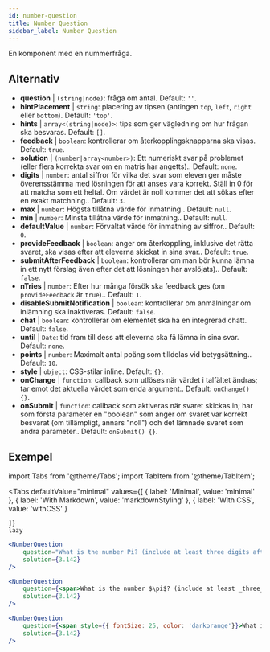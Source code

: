 ```yaml
---
id: number-question 
title: Number Question
sidebar_label: Number Question
---
```


En komponent med en nummerfråga.

## Alternativ

* __question__ | `(string|node)`: fråga om antal. Default: `''`.
* __hintPlacement__ | `string`: placering av tipsen (antingen `top`, `left`, `right` eller `bottom`). Default: `'top'`.
* __hints__ | `array<(string|node)>`: tips som ger vägledning om hur frågan ska besvaras. Default: `[]`.
* __feedback__ | `boolean`: kontrollerar om återkopplingsknapparna ska visas. Default: `true`.
* __solution__ | `(number|array<number>)`: Ett numeriskt svar på problemet (eller flera korrekta svar om en matris har angetts).. Default: `none`.
* __digits__ | `number`: antal siffror för vilka det svar som eleven ger måste överensstämma med lösningen för att anses vara korrekt. Ställ in 0 för att matcha som ett heltal. Om värdet är noll kommer det att sökas efter en exakt matchning.. Default: `3`.
* __max__ | `number`: Högsta tillåtna värde för inmatning.. Default: `null`.
* __min__ | `number`: Minsta tillåtna värde för inmatning.. Default: `null`.
* __defaultValue__ | `number`: Förvaltat värde för inmatning av siffror.. Default: `0`.
* __provideFeedback__ | `boolean`: anger om återkoppling, inklusive det rätta svaret, ska visas efter att eleverna skickat in sina svar.. Default: `true`.
* __submitAfterFeedback__ | `boolean`: kontrollerar om man bör kunna lämna in ett nytt förslag även efter det att lösningen har avslöjats).. Default: `false`.
* __nTries__ | `number`: Efter hur många försök ska feedback ges (om `provideFeedback` är `true`).. Default: `1`.
* __disableSubmitNotification__ | `boolean`: kontrollerar om anmälningar om inlämning ska inaktiveras. Default: `false`.
* __chat__ | `boolean`: kontrollerar om elementet ska ha en integrerad chatt. Default: `false`.
* __until__ | `Date`: tid fram till dess att eleverna ska få lämna in sina svar. Default: `none`.
* __points__ | `number`: Maximalt antal poäng som tilldelas vid betygsättning.. Default: `10`.
* __style__ | `object`: CSS-stilar inline. Default: `{}`.
* __onChange__ | `function`: callback som utlöses när värdet i talfältet ändras; tar emot det aktuella värdet som enda argument.. Default: `onChange() {}`.
* __onSubmit__ | `function`: callback som aktiveras när svaret skickas in; har som första parameter en "boolean" som anger om svaret var korrekt besvarat (om tillämpligt, annars "noll") och det lämnade svaret som andra parameter.. Default: `onSubmit() {}`.


## Exempel

import Tabs from '@theme/Tabs';
import TabItem from '@theme/TabItem';

<Tabs
    defaultValue="minimal"
    values={[
        { label: 'Minimal', value: 'minimal' },
        { label: 'With Markdown', value: 'markdownStyling' },
        { label: 'With CSS', value: 'withCSS' }
        
    ]}
    lazy
>

<TabItem value="minimal">

```jsx live
<NumberQuestion
    question="What is the number Pi? (include at least three digits after the decimal point)"
    solution={3.142}
/>
```
</TabItem>

<TabItem value="markdownStyling">

```jsx live
<NumberQuestion
    question={<span>What is the number $\pi$? (include at least _three_ digits after the decimal point)</span>}
    solution={3.142}
/>
```
</TabItem>

<TabItem value="withCSS">

```jsx live
<NumberQuestion
    question={<span style={{ fontSize: 25, color: 'darkorange'}}>What is the number PI - three digits after the period</span>}
    solution={3.142}
/>
```
</TabItem>

</Tabs>
